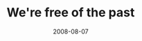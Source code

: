 ---
layout: base.njk
title : 'We&#39;re free of the past' 
view_title : 'We&#39;re free of the past' 
year : '2008' 
date : '2008-08-07' 
img_file : '/drawing/werefreeofthepast.jpg' 
html_file : 'werefreeofthepast' 
next_html : 'yousaidtherewouldberockets.html' 
year_order : '343' 
permalink : "title/{{html_file}}.html"
---